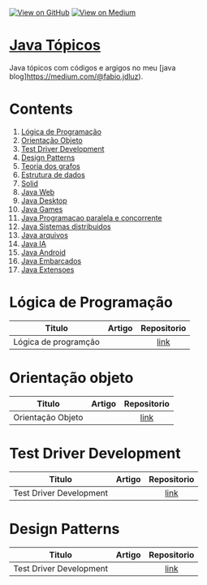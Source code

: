 [![View on GitHub](https://img.shields.io/badge/GitHub-View_on_GitHub-blue?logo=GitHub)](https://github.com/binhojulix/java)  [![View on Medium](https://img.shields.io/badge/Medium-View%20on%20Medium-red?logo=medium)](https://medium.com/@fabio.jdluz) 
# [Java Tópicos](https://github.com/binhojulix/jav)
Java tópicos com códigos e argigos no meu [java blog]https://medium.com/@fabio.jdluz). 



# Contents
1.  [Lógica de Programação](#lógica-de-programação)
2.  [Orientação Objeto](#orientacao-objeto)
3.  [Test Driver Development](#test-driver-development)
4.  [Design Patterns](#design-patterns)
5.  [Teoria dos grafos](#teoria-dos-grafos)
6.  [Estrutura de dados](#estrutura-de-dados)
7.  [Solid](#solid)
8.  [Java Web](#java-web)
9.  [Java Desktop](#java-desktop)
10. [Java Games](#java-games)
11. [Java Programacao paralela e concorrente](#java-programacao-parelela-e-concorrente)
12. [Java Sistemas distribuidos](#java-sistemas-distribuidos)
13. [Java arquivos](#java-arquivos)
14. [Java IA](#java-ia)
15. [Java Android](#java-ia)
16. [Java Embarcados](#java-embarcados)
17. [Java Extensoes](#java-extensoes)

# Lógica de Programação 

| Titulo        | Artigo           | Repositorio  |
| ------------- |:-------------:| :-----:|
| Lógica de programção |  | [link](https://github.com/binhojulix/Java/tree/master/logica-de-programacao/logicadeprogramacao) 


# Orientação objeto 

| Titulo        | Artigo           | Repositorio  |
| ------------- |:-------------:| :-----:|
| Orientação Objeto |  | [link](https://github.com/binhojulix/Java/tree/master/orientacao-objeto/orientacaoobjeto) 

# Test Driver Development 

| Titulo        | Artigo           | Repositorio  |
| ------------- |:-------------:| :-----:|
| Test Driver Development |  | [link](https://github.com/binhojulix/Java/tree/master/test-driver-development/testes) 

# Design Patterns

| Titulo        | Artigo           | Repositorio  |
| ------------- |:-------------:| :-----:|
| Test Driver Development |  | [link](https://github.com/binhojulix/Java/tree/master/design-patterns\prototype) 